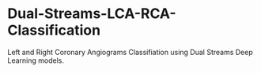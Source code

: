 # Dual-Streams-LCA-RCA-Classification
Left and Right Coronary Angiograms Classifiation using Dual Streams Deep Learning models.
